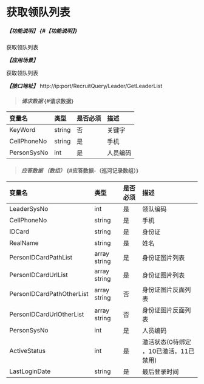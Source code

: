 # 获取领队列表

##### _【功能说明】_ {#【功能说明】}

获取领队列表

_**【应用场景】**_

获取领队列表

_**【接口地址】**_
http://ip:port/RecruitQuery/Leader/GetLeaderList

> #### _请求数据_ {#请求数据}

| 变量名 | 类型 | 是否必须 | 描述 |
| :--- | :--- | :--- | :--- |
| KeyWord| string | 否 |关键字|
| CellPhoneNo| string | 是 |手机 |
| PersonSysNo| int| 是 |人员编码|




> #### _应答数据 （数组）_ {#应答数据-（巡河记录数组）}

| 变量名 | 类型 | 是否必须 | 描述 |
| :--- | :--- | :--- | :--- |
| LeaderSysNo| int| 是 |领队编码|
| CellPhoneNo| string | 是 |手机 |
| IDCard| string | 是 |身份证|
| RealName| string | 是 |姓名|
| PersonIDCardPathList | array string |是 | 身份证图片列表 |
| PersonIDCardUrlList | array string | 是 | 身份证图片列表 |
| PersonIDCardPathOtherList | array string | 否 | 身份证图片反面列表 |
| PersonIDCardUrlOtherList | array string | 否 | 身份证图片反面列表 |
| PersonSysNo| int| 是 |人员编码|
| ActiveStatus| int| 是 |激活状态(0待绑定 ，10已激活，11已禁用) |
| LastLoginDate| string | 是 |最后登录时间 |




